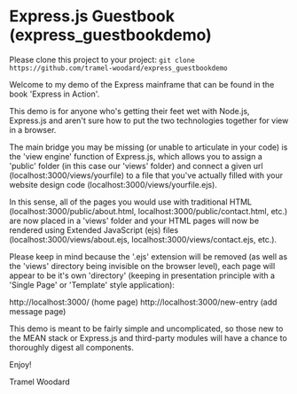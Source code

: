 # Express.js Guestbook (express_guestbookdemo)

Please clone this project to your project:
`git clone https://github.com/tramel-woodard/express_guestbookdemo`

Welcome to my demo of the Express mainframe that can be found in the book 'Express in Action'.

This demo is for anyone who's getting their feet wet with Node.js, Express.js and aren't sure how to put the two technologies together for view in a browser.

The main bridge you may be missing (or unable to articulate in your code) is the 'view engine' function of Express.js, which allows you to assign a 'public' folder (in this case our 'views' folder) and connect a given url (localhost:3000/views/yourfile) to a file that you've actually filled with your website design code (localhost:3000/views/yourfile.ejs).

In this sense, all of the pages you would use with traditional HTML (localhost:3000/public/about.html, localhost:3000/public/contact.html, etc.) are now placed in a 'views' folder and your HTML pages will now be rendered using Extended JavaScript (ejs) files (localhost:3000/views/about.ejs, localhost:3000/views/contact.ejs, etc.).

Please keep in mind because the '.ejs' extension will be removed (as well as the 'views' directory being invisible on the browser level), each page will appear to be it's own 'directory' (keeping in presentation principle with a 'Single Page' or 'Template' style application):

http://localhost:3000/ (home page)
http://localhost:3000/new-entry (add message page)

This demo is meant to be fairly simple and uncomplicated, so those new to the MEAN stack or Express.js and third-party modules will have a chance to thoroughly digest all components.

Enjoy!


Tramel Woodard
